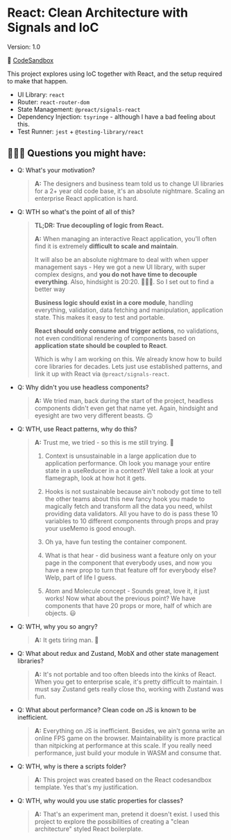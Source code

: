# React: Clean Architecture with Signals and IoC

Version: 1.0

🔗 [CodeSandbox](https://codesandbox.io/p/github/samuelthng/react-clean-architecture/main?embed=1&file=%2FREADME.md)

This project explores using IoC together with React, and the setup required to make that happen.

- UI Library: `react`
- Router: `react-router-dom`
- State Management: `@preact/signals-react`
- Dependency Injection: `tsyringe` - although I have a bad feeling about this.
- Test Runner: `jest` + `@testing-library/react` 

## 🤦🏻‍♂️ Questions you might have:

- Q: What's your motivation?
  > **A:** The designers and business team told us to change UI libraries for a 2+ year old code base, it's an absolute nightmare. Scaling an enterprise React application is hard.

- Q: WTH so what's the point of all of this?

  > **TL;DR: True decoupling of logic from React.**
  >
  > **A:** When managing an interactive React application, you'll often find it is extremely **difficult to scale and maintain**. 
  > 
  > It will also be an absolute nightmare to deal with when   upper management says - Hey we got a new UI library,   with super complex designs, and **you do not have time to   decouple everything**. Also, hindsight is 20:20. 🤷🏻‍♂️. So I set out to find a better way
  > 
  > **Business logic should exist in a core module**, handling everything, validation, data fetching and manipulation, application state. This makes it easy to test and portable.
  > 
  > **React should only consume and trigger actions**, no   validations, not even conditional rendering of components based on **application state should be coupled to React**.
  > 
  > Which is why I am working on this. We already know how to build core libraries for decades. Lets just use established patterns, and link it up with React via `@preact/signals-react`.

- Q: Why didn't you use headless components?
  > **A:** We tried man, back during the start of the project, headless components didn't even get that name yet. Again, hindsight and eyesight are two very different beasts. 🙃

- Q: WTH, use React patterns, why do this?

   > **A:** Trust me, we tried - so this is me still trying. 🥲
   > 1. Context is unsustainable in a large application due to application performance. Oh look you manage your entire state in a useReducer in a context? Well take a look at your flamegraph, look at how hot it gets.
   > 
   > 2. Hooks is not sustainable because ain't nobody got time to tell the other teams about this new fancy hook you made to magically fetch and transform all the data you need, whilst providing data validators. All you have to do is pass these 10 variables to 10 different components through props and pray your useMemo is good enough. 
   > 
   > 3. Oh ya, have fun testing the container component. 
   > 
   > 4. What is that hear - did business want a feature only on your page in the component that everybody uses, and now you have a new prop to turn that feature off for everybody else? Welp, part of life I guess.
   > 5. Atom and Molecule concept - Sounds great, love it, it just works! Now what about the previous point? We have components that have 20 props or more, half of which are objects. 😃

- Q: WTH, why you so angry?

  > **A:** It gets tiring man. 🥲

- Q: What about redux and Zustand, MobX and other state management libraries?

  > **A:** It's not portable and too often bleeds into the kinks of React. When you get to enterprise scale, it's pretty difficult to maintain. I must say Zustand gets really close tho, working with Zustand was fun.

- Q: What about performance? Clean code on JS is known to be inefficient.

  > **A:** Everything on JS is inefficient. Besides, we ain't gonna write an online FPS game on the browser. Maintainability is more practical than nitpicking at performance at this scale. If you really need performance, just build your module in WASM and consume that.

- Q: WTH, why is there a scripts folder?

  > **A:** This project was created based on the React codesandbox template. Yes that's my justification.

- Q: WTH, why would you use static properties for classes?

   > **A:** That's an experiment man, pretend it doesn't exist. I used this project to explore the possibilities of creating a "clean architecture" styled React boilerplate.